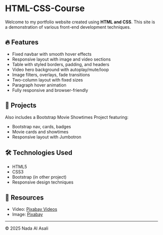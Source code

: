 # HTML-CSS-Course

Welcome to my portfolio website created using **HTML and CSS**. This site is a demonstration of various front-end development techniques.

## 🔥 Features

- Fixed navbar with smooth hover effects
- Responsive layout with image and video sections
- Table with styled borders, padding, and headers
- Video hero background with autoplay/mute/loop
- Image filters, overlays, fade transitions
- Two-column layout with fixed sizes
- Paragraph hover animation
- Fully responsive and browser-friendly

## 🎥 Projects

Also includes a Bootstrap Movie Showtimes Project featuring:
- Bootstrap nav, cards, badges
- Movie cards and showtimes
- Responsive layout with Jumbotron

## 🛠 Technologies Used

- HTML5
- CSS3
- Bootstrap (in other project)
- Responsive design techniques

## 🔗 Resources

- Video: [Pixabay Videos](https://www.pixabay.com/videos/)
- Image: [Pixabay](https://pixabay.com/images/)

---

© 2025 Nada Al Asali
